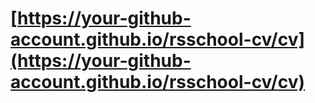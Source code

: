 # [https://your-github-account.github.io/rsschool-cv/cv](https://your-github-account.github.io/rsschool-cv/cv)
